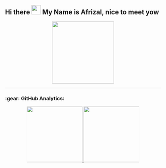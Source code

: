 ## Hi there <img src="https://raw.githubusercontent.com/TheDudeThatCode/TheDudeThatCode/master/Assets/Hi.gif" width="30px" height="30px"> My Name is Afrizal, nice to meet yow

<p align="center">
  <img width="200" src="https://media.giphy.com/media/jIgXf4hgbHCeKiXpvt/giphy.gif">
</p>

---

<h3 align="left">:gear: GitHub Analytics:</h3>
<div align="center">
  <a href="https://github.com/4friizal">
    <img height="180em" src="https://github-readme-stats-eight-theta.vercel.app/api?username=4friizal&show_icons=true&theme=algolia&include_all_commits=true&count_private=true"/>
    <img height="180em" src="https://github-readme-stats-eight-theta.vercel.app/api/top-langs/?username=4friizal&layout=compact&langs_count=8&theme=algolia"/>
  </a>
</div>